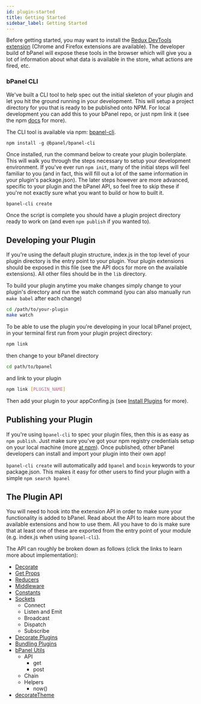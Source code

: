 ```yaml
---
id: plugin-started
title: Getting Started
sidebar_label: Getting Started
---
```


Before getting started, you may want to install the [Redux DevTools extension](https://github.com/zalmoxisus/redux-devtools-extension) (Chrome and Firefox extensions are available). The developer build of bPanel will expose these tools in the browser which will give you a lot of information about what data is available in the store, what actions are fired, etc.

### bPanel CLI
We've built a CLI tool to help spec out the initial skeleton of your plugin and let you hit the ground running in your development. This will setup a project directory for you that is ready to be published onto NPM. For local development you can add this to your bPanel repo, or just npm link it (see the npm [docs](https://docs.npmjs.com/cli/link) for more).

The CLI tool is available via npm: [bpanel-cli](https://www.npmjs.com/package/@bpanel/bpanel-cli).
```shell
npm install -g @bpanel/bpanel-cli
```

Once installed, run the command below to create your plugin boilerplate. This will walk you through the steps necessary to setup your development environment. If you've ever run `npm init`, many of the initial steps will feel familiar to you (and in fact, this will fill out a lot of the same information in your plugin's package.json). The later steps however are more advanced, specific to your plugin and the bPanel API, so feel free to skip these if you're not exactly sure what you want to build or how to built it.

```shell
bpanel-cli create
```

Once the script is complete you should have a plugin project directory ready to work on (and even `npm publish` if you wanted to).

## Developing your Plugin
If you're using the default plugin structure, index.js in the top level of your plugin directory is the entry point to your plugin. Your plugin extensions should be exposed in this file (see the API docs for more on the available extensions). All other files should be in the `lib` directory.

To build your plugin anytime you make changes simply change to your plugin's directory and run the watch command (you can also manually run `make babel` after each change)

```bash
cd /path/to/your-plugin
make watch
```


To be able to use the plugin you're developing in your local bPanel project, in your terminal first run from your plugin project directory:

```bash
npm link
```

then change to your bPanel directory

```bash
cd path/to/bpanel
```

and link to your plugin

```bash
npm link [PLUGIN_NAME]
```

Then add your plugin to your appConfing.js (see [Install Plugins](/bpanel-docs/docs/install-plugins.html) for more).

## Publishing your Plugin
If you're using `bpanel-cli` to spec your plugin files, then this is as easy as `npm publish`. Just make sure you've got your npm registry credentials setup on your local machine (more [at npm](https://docs.npmjs.com/cli/publish)). Once published, other bPanel developers can install and import your plugin into their own app!

`bpanel-cli create` will automatically add `bpanel` and `bcoin` keywords to your package.json. This makes it easy for other users to find your plugin with a simple `npm search bpanel`

## The Plugin API
You will need to hook into the extension API in order to make sure your functionality is added to bPanel. Read about the API to learn more about the available extensions and how to use them. All you have to do is make sure that at least one of these are exported from the entry point of your module (e.g. index.js when using `bpanel-cli`).

The API can roughly be broken down as follows (click the links to learn more about implementation):
- [Decorate](/bpanel-docs/docs/api-decorate.html)
- [Get Props](/bpanel-docs/docs/api-getprops.html)
- [Reducers](/bpanel-docs/docs/api-reducers.html)
- [Middleware](/bpanel-docs/docs/api-middleware.html)
- [Constants](/bpanel-docs/docs/api-constants.html)
- [Sockets](/bpanel-docs/docs/api-sockets.html)
  - Connect
  - Listen and Emit
  - Broadcast
  - Dispatch
  - Subscribe
- [Decorate Plugins](/bpanel-docs/docs/api-decorate-plugins.html)
- [Bundling Plugins](/bpanel-docs/docs/api-bundling-plugins.html)
- [bPanel Utils](/bpanel-docs/docs/bpanel-utils.html)
  - API
    - get
    - post
  - Chain
  - Helpers
    - now()
- [decorateTheme](/bpanel-docs/docs/theming-started.html#bpanel-webapp-plugins-local-mytheme-indexjs)